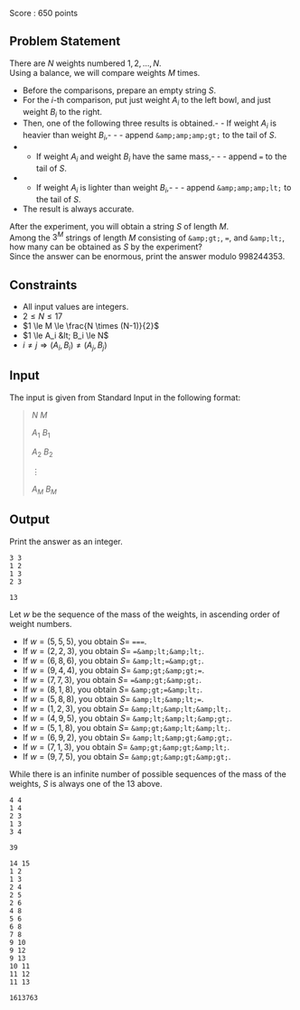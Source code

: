 Score : $650$ points

## Problem Statement

There are $N$ weights numbered $1,2, \dots,N$.<br>
Using a balance, we will compare weights $M$ times.

- Before the comparisons, prepare an empty string $S$.
- For the $i$-th comparison, put just weight $A_i$ to the left bowl, and just weight $B_i$ to the right.
- Then, one of the following three results is obtained.-   - If weight $A_i$ is heavier than weight $B_i$,-   -   - append `&amp;amp;amp;gt;` to the tail of $S$.
-   - If weight $A_i$ and weight $B_i$ have the same mass,-   -   - append `=` to the tail of $S$.
-   - If weight $A_i$ is lighter than weight $B_i$,-   -   - append `&amp;amp;amp;lt;` to the tail of $S$.
- The result is always accurate.

After the experiment, you will obtain a string $S$ of length $M$.<br>
Among the $3^M$ strings of length $M$ consisting of `&amp;gt;`, `=`, and `&amp;lt;`, how many can be obtained as $S$ by the experiment?<br>
Since the answer can be enormous, print the answer modulo $998244353$.

## Constraints

- All input values are integers.
- $2 \le N \le 17$
- $1 \le M \le \frac{N \times (N-1)}{2}$
- $1 \le A_i &lt; B_i \le N$
- $i \neq j \Rightarrow (A_i,B_i) \neq (A_j,B_j)$

## Input

The input is given from Standard Input in the following format:

> $N$ $M$
> 
> $A_1$ $B_1$
> 
> $A_2$ $B_2$
> 
> $\vdots$
> 
> $A_M$ $B_M$

## Output

Print the answer as an integer.

```input1
3 3
1 2
1 3
2 3
```

```output1
13
```

Let $w$ be the sequence of the mass of the weights, in ascending order of weight numbers.

- If $w=(5,5,5)$, you obtain $S=$ `===`.
- If $w=(2,2,3)$, you obtain $S=$ `=&amp;lt;&amp;lt;`.
- If $w=(6,8,6)$, you obtain $S=$ `&amp;lt;=&amp;gt;`.
- If $w=(9,4,4)$, you obtain $S=$ `&amp;gt;&amp;gt;=`.
- If $w=(7,7,3)$, you obtain $S=$ `=&amp;gt;&amp;gt;`.
- If $w=(8,1,8)$, you obtain $S=$ `&amp;gt;=&amp;lt;`.
- If $w=(5,8,8)$, you obtain $S=$ `&amp;lt;&amp;lt;=`.
- If $w=(1,2,3)$, you obtain $S=$ `&amp;lt;&amp;lt;&amp;lt;`.
- If $w=(4,9,5)$, you obtain $S=$ `&amp;lt;&amp;lt;&amp;gt;`.
- If $w=(5,1,8)$, you obtain $S=$ `&amp;gt;&amp;lt;&amp;lt;`.
- If $w=(6,9,2)$, you obtain $S=$ `&amp;lt;&amp;gt;&amp;gt;`.
- If $w=(7,1,3)$, you obtain $S=$ `&amp;gt;&amp;gt;&amp;lt;`.
- If $w=(9,7,5)$, you obtain $S=$ `&amp;gt;&amp;gt;&amp;gt;`.

While there is an infinite number of possible sequences of the mass of the weights, $S$ is always one of the $13$ above.

```input2
4 4
1 4
2 3
1 3
3 4
```

```output2
39
```

```input3
14 15
1 2
1 3
2 4
2 5
2 6
4 8
5 6
6 8
7 8
9 10
9 12
9 13
10 11
11 12
11 13
```

```output3
1613763
```